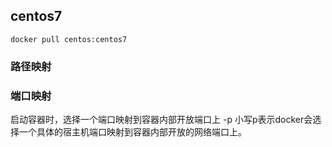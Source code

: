 ## centos7

```
docker pull centos:centos7
```

### 路径映射

### 端口映射

启动容器时，选择一个端口映射到容器内部开放端口上
-p   小写p表示docker会选择一个具体的宿主机端口映射到容器内部开放的网络端口上。